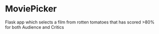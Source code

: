 # MoviePicker
Flask app which selects a film from rotten tomatoes that has scored >80% for both Audience and Critics
